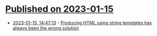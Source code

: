 # [Published on 2023-01-15](index.md)

* [2023-01-15, 14:47:13](https://lobste.rs/s/j4ajfo/producing_html_using_string_templates) - [Producing HTML using string templates has always been the wrong solution](https://www.devever.net/~hl/stringtemplates)
